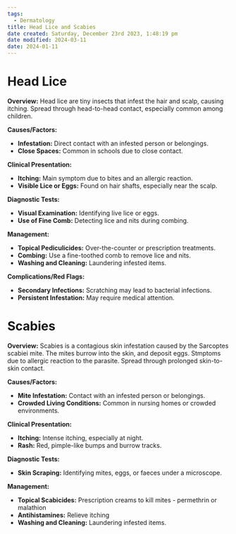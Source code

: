 ```yaml
---
tags:
  - Dermatology
title: Head Lice and Scabies
date created: Saturday, December 23rd 2023, 1:48:19 pm
date modified: 2024-03-11
date: 2024-01-11
---
```


# **Head Lice**

**Overview:** Head lice are tiny insects that infest the hair and scalp, causing itching. Spread through head-to-head contact, especially common among children.

**Causes/Factors:**

- **Infestation:** Direct contact with an infested person or belongings.
- **Close Spaces:** Common in schools due to close contact.

**Clinical Presentation:**

- **Itching:** Main symptom due to bites and an allergic reaction.
- **Visible Lice or Eggs:** Found on hair shafts, especially near the scalp.

**Diagnostic Tests:**

- **Visual Examination:** Identifying live lice or eggs.
- **Use of Fine Comb:** Detecting lice and nits during combing.

**Management:**

- **Topical Pediculicides:** Over-the-counter or prescription treatments.
- **Combing:** Use a fine-toothed comb to remove lice and nits.
- **Washing and Cleaning:** Laundering infested items.

**Complications/Red Flags:**

- **Secondary Infections:** Scratching may lead to bacterial infections.
- **Persistent Infestation:** May require medical attention.

# **Scabies**

**Overview:** Scabies is a contagious skin infestation caused by the Sarcoptes scabiei mite. The mites burrow into the skin, and deposit eggs. Stmptoms due to allergic reaction to the parasite. Spread through prolonged skin-to-skin contact.

**Causes/Factors:**

- **Mite Infestation:** Contact with an infested person or belongings.
- **Crowded Living Conditions:** Common in nursing homes or crowded environments.

**Clinical Presentation:**

- **Itching:** Intense itching, especially at night.
- **Rash:** Red, pimple-like bumps and burrow tracks.

**Diagnostic Tests:**

- **Skin Scraping:** Identifying mites, eggs, or faeces under a microscope.

**Management:**

- **Topical Scabicides:** Prescription creams to kill mites - permethrin or malathion
- **Antihistamines:** Relieve itching
- **Washing and Cleaning:** Laundering infested items.
